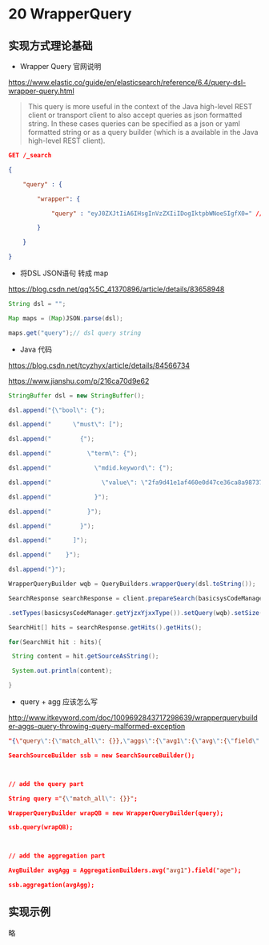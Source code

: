 # 20 WrapperQuery

## 实现方式理论基础

- Wrapper Query 官网说明

<https://www.elastic.co/guide/en/elasticsearch/reference/6.4/query-dsl-wrapper-query.html>

> This query is more useful in the context of the Java high-level REST client or transport client to also accept queries as json formatted string. In these cases queries can be specified as a json or yaml formatted string or as a query builder (which is a available in the Java high-level REST client).

```json
GET /_search

{

    "query" : {

        "wrapper": {

            "query" : "eyJ0ZXJtIiA6IHsgInVzZXIiIDogIktpbWNoeSIgfX0=" // Base64 encoded string: {"term" : { "user" : "Kimchy" }}

        }

    }

}

```

- 将DSL JSON语句 转成 map

<https://blog.csdn.net/qq%5C_41370896/article/details/83658948>

```java
String dsl = "";

Map maps = (Map)JSON.parse(dsl);  

maps.get("query");// dsl query string

```

- Java 代码

<https://blog.csdn.net/tcyzhyx/article/details/84566734>

<https://www.jianshu.com/p/216ca70d9e62>

```java
StringBuffer dsl = new StringBuffer();

dsl.append("{\"bool\": {");

dsl.append("      \"must\": [");

dsl.append("        {");

dsl.append("          \"term\": {");

dsl.append("            \"mdid.keyword\": {");

dsl.append("              \"value\": \"2fa9d41e1af460e0d47ce36ca8a98737\"");

dsl.append("            }");

dsl.append("          }");

dsl.append("        }");

dsl.append("      ]");

dsl.append("    }");

dsl.append("}");

WrapperQueryBuilder wqb = QueryBuilders.wrapperQuery(dsl.toString());

SearchResponse searchResponse = client.prepareSearch(basicsysCodeManager.getYjzxYjxxIndex())

.setTypes(basicsysCodeManager.getYjzxYjxxType()).setQuery(wqb).setSize(10).get();

SearchHit[] hits = searchResponse.getHits().getHits();

for(SearchHit hit : hits){

 String content = hit.getSourceAsString();

 System.out.println(content);

}

```

- query + agg 应该怎么写

<http://www.itkeyword.com/doc/1009692843717298639/wrapperquerybuilder-aggs-query-throwing-query-malformed-exception>

```json
"{\"query\":{\"match_all\": {}},\"aggs\":{\"avg1\":{\"avg\":{\"field\":\"age\"}}}}"

SearchSourceBuilder ssb = new SearchSourceBuilder();



// add the query part

String query ="{\"match_all\": {}}";

WrapperQueryBuilder wrapQB = new WrapperQueryBuilder(query);

ssb.query(wrapQB);



// add the aggregation part

AvgBuilder avgAgg = AggregationBuilders.avg("avg1").field("age");

ssb.aggregation(avgAgg);

```

## 实现示例

略
